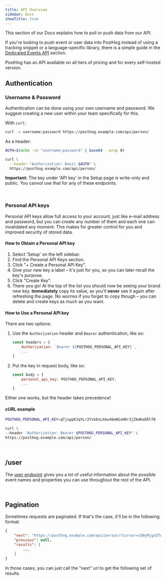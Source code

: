 ```yaml
---
title: API Overview
sidebar: Docs
showTitle: true
---
```


This section of our Docs explains how to pull or push data from our API.

If you're looking to push event or user data into PostHog instead of using a tracking snippet or a language-specific library, there is a simple guide in the [Dedicated Events API](/docs/integrations/api) section.

PostHog has an API available on all tiers of pricing and for every self-hosted version.

## Authentication


### Username & Password

Authentication can be done using your own username and password. We suggest creating a new user within your team specifically for this.

With `curl`:
```bash
curl -u username:password https://posthog.example.com/api/person/
```

As a header:
```bash
AUTH=$(echo -ne "username:password" | base64 --wrap 0)

curl \
  --header "Authorization: Basic $AUTH" \
  https://posthog.example.com/api/person/
```

**Important:** The key under 'API key' in the Setup page is write-only and public. You cannot use that for any of these endpoints.

<br>

### Personal API keys

Personal API keys allow full access to your account, just like e-mail address and password, but you can create any number of them and each one can invalidated any moment. This makes for greater control for you and improved security of stored data.

#### How to Obtain a Personal API key

1. Select 'Setup' on the left sidebar.
2. Find the Personal API Keys section.
3. Click "+ Create a Personal API Key".
4. Give your new key a label – it's just for you, so you can later recall the key's purpose.
5. Click "Create Key".
6. There you go! At the top of the list you should now be seeing your brand new key. **Immediately** copy its value, as you'll **never** see it again after refreshing the page. No worries if you forget to copy though – you can delete and create keys as much as you want.

#### How to Use a Personal API key

There are two options:

1. Use the `Authorization` header and `Bearer` authentication, like so:
    ```JavaScript
    const headers = {
        Authorization: `Bearer ${POSTHOG_PERSONAL_API_KEY}`,
        ...
    }
    ```
2. Put the key in request body, like so:
    ```JavaScript
    const body = {
        personal_api_key: POSTHOG_PERSONAL_API_KEY,
        ...
    }
    ```

Either one works, but the header takes precedence!

#### cURL example
```bash
POSTHOG_PERSONAL_API_KEY=qTjsppKJqYLr2YskbsLXmu46eW1oH0r3jZkmKaERlf0

curl \
--header "Authorization: Bearer $POSTHOG_PERSONAL_API_KEY" \
https://posthog.example.com/api/person/
```
<br>

## /user

The [user endpoint](./user) gives you a lot of useful information about the possible event names and properties you can use throughout the rest of the API. 

<br>

## Pagination

Sometimes requests are paginated. If that's the case, it'll be in the following format:

```json
{
    "next": "https://posthog.example.com/api/person/?cursor=cD0yMjgxOTA2",
    "previous": null,
    "results": [
        ...
    ]
}
```

In those cases, you can just call the "next" url to get the following set of results.

